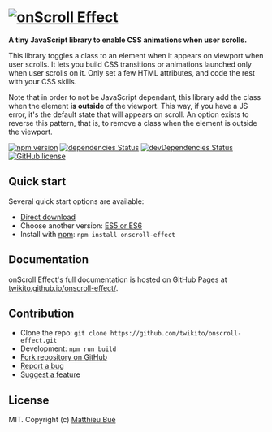 # [![onScroll Effect](https://raw.githubusercontent.com/Twikito/onscroll-effect/master/logo.png)](https://twikito.github.io/onscroll-effect/)

__A tiny JavaScript library to enable CSS animations when user scrolls.__

This library toggles a class to an element when it appears on viewport when user scrolls. It lets you build CSS transitions or animations launched only when user scrolls on it. Only set a few HTML attributes, and code the rest with your CSS skills.

Note that in order to not be JavaScript dependant, this library add the class when the element __is outside__ of the viewport. This way, if you have a JS error, it's the default state that will appears on scroll. An option exists to reverse this pattern, that is, to remove a class when the element is outside the viewport.

[![npm version](https://badge.fury.io/js/onscroll-effect.svg?style=flat-square)](https://badge.fury.io/js/onscroll-effect)
[![dependencies Status](https://david-dm.org/Twikito/onscroll-effect/status.svg?style=flat-square)](https://david-dm.org/Twikito/onscroll-effect)
[![devDependencies Status](https://david-dm.org/Twikito/onscroll-effect/dev-status.svg?style=flat-square)](https://david-dm.org/Twikito/onscroll-effect?type=dev)
[![GitHub license](https://img.shields.io/github/license/Twikito/onscroll-effect.svg?style=flat-square)](https://github.com/Twikito/onscroll-effect/blob/master/LICENSE)

## Quick start

Several quick start options are available:

- [Direct download](https://rawgit.com/Twikito/onscroll-effect/master/dist/onscroll-effect.es6.js)
- Choose another version: [ES5 or ES6](https://github.com/Twikito/onscroll-effect/tree/master/dist)
- Install with [npm](https://www.npmjs.com/package/onscroll-effect): `npm install onscroll-effect`

## Documentation

onScroll Effect's full documentation is hosted on GitHub Pages at [twikito.github.io/onscroll-effect/](https://twikito.github.io/onscroll-effect/).

## Contribution

- Clone the repo: `git clone https://github.com/twikito/onscroll-effect.git`
- Development: `npm run build`
- [Fork repository on GitHub](https://github.com/Twikito/onscroll-effect/fork)
- [Report a bug](https://github.com/Twikito/onscroll-effect/issues)
- [Suggest a feature](https://github.com/Twikito/onscroll-effect/issues)

## License

MIT. Copyright (c) [Matthieu Bué](https://twikito.com)
